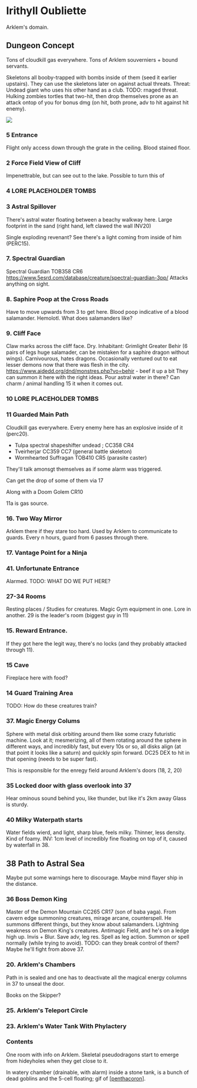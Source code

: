# Irithyll Oubliette
Arklem's domain.

## Dungeon Concept
Tons of cloudkill gas everywhere.
Tons of Arklem souverniers + bound servants.

Skeletons all booby-trapped with bombs inside of them (seed it earlier upstairs).
They can use the skeletons later on against actual threats.
Threat: Undead giant who uses his other hand as a club. TODO: rnaged threat. Hulking zombies tortles that two-hit, then drop themselves prone as an attack ontop of you for bonus dmg (on hit, both prone, adv to hit against hit enemy).

![](irithyll-oubliette.jpg)

### 5 Entrance
Flight only access down through the grate in the ceiling.
Blood stained floor.

### 2 Force Field View of Cliff
Impenettrable, but can see out to the lake.
Possible to turn this of

### 4 LORE PLACEHOLDER TOMBS

### 3 Astral Spillover
There's astral water floating between a beachy walkway here.
Large footprint in the sand (right hand, left clawed the wall INV20)

Single exploding revenant?
See there's a light coming from inside of him (PERC15).

### 7. Spectral Guardian
Spectral Guardian TOB358 CR6
https://www.5esrd.com/database/creature/spectral-guardian-3pp/
Attacks anything on sight.

### 8. Saphire Poop at the Cross Roads
Have to move upwards from 3 to get here.
Blood poop indicative of a blood salamander. Hemolotl.
What does salamanders like?

### 9. Cliff Face
Claw marks across the cliff face. Dry.
Inhabitant: Grimlight Greater Behir (6 pairs of legs huge salamader, can be mistaken for a saphire dragon without wings). Carnivourous, hates dragons. Occasionally ventured out to eat lesser demons now that there was flesh in the city.
https://www.aidedd.org/dnd/monstres.php?vo=behir - beef it up a bit
They can summon it here with the right ideas.
Pour astral water in there?
Can charm / animal handling 15 it when it comes out.

### 10 LORE PLACEHOLDER TOMBS

### 11 Guarded Main Path
Cloudkill gas everywhere.
Every enemy here has an explosive inside of it (perc20).

- Tulpa spectral shapeshifter undead ; CC358 CR4
- Tveirherjar CC359 CC7 (general battle skeleton)
- Wormhearted Suffragan TOB410 CR5 (parasite caster)

They'll talk amonsgt themselves as if some alarm was triggered.

Can get the drop of some of them via 17

Along with a Doom Golem CR10

11a is gas source.

### 16. Two Way Mirror
Arklem there if they stare too hard.
Used by Arklem to communicate to guards. Every n hours, guard from 6 passes through there.

### 17. Vantage Point for a Ninja


### 41. Unfortunate Entrance
Alarmed. TODO: WHAT DO WE PUT HERE?

### 27-34 Rooms
Resting places / Studies for creatures.
Magic Gym equipment in one.
Lore in another.
29 is the leader's room (biggest guy in 11)

### 15. Reward Entrance.
If they got here the legit way, there's no locks (and they probably attacked through 11).
### 15 Cave
Fireplace here with food?
### 14 Guard Training Area
TODO: How do these creatures train?

### 37. Magic Energy Colums
Sphere with metal disk orbiting around them like some crazy futuristic machine.
Look at it; mesmerizing, all of them rotating around the sphere in different ways, and incredibly fast, but every 10s or so, all disks align (at that point it looks like a saturn) and quickly spin forward. DC25 DEX to hit in that opening (needs to be super fast).

This is responsible for the enregy field around Arklem's doors (18, 2, 20)

### 35 Locked door with glass overlook into 37
Hear ominous sound behind you, like thunder, but like it's 2km away
Glass is sturdy.

### 40 Milky Waterpath starts
Water fields wierd, and light, sharp blue, feels milky. Thinner, less density. Kind of foamy.
INV: 1cm level of incredibly fine floating on top of it, caused by waterfall in 38.

## 38 Path to Astral Sea
Maybe put some warnings here to discourage.
Maybe mind flayer ship in the distance.

### 36 Boss Demon King
Master of the Demon Mountain CC265 CR17 (son of baba yaga).
From cavern edge summoning creatures, mirage arcane, counterspell.
He summons different things, but they know about salamanders.
Lightning weakness on Demon King's creatures. Antimagic Field, and he's on a ledge high up. Invis + Blur. Save adv, leg res. Spell as leg action. Summon or spell normally (while trying to avoid).
TODO: can they break control of them?
Maybe he'll fight from above 37.

### 20. Arklem's Chambers
Path in is sealed and one has to deactivate all the magical energy columns in 37 to unseal the door.

Books on the Skipper?
### 25. Arklem's Teleport Circle
### 23. Arklem's Water Tank With Phylactery


### Contents
One room with info on Arklem.
Skeletal pseudodragons start to emerge from hideyholes when they get close to it.

In watery chamber (drainable, with alarm) inside a stone tank, is a bunch of dead goblins and the 5-cell floating; gif of [[penthacoron]].

[//begin]: # "Autogenerated link references for markdown compatibility"
[penthacoron]: ../planar/penthacoron "Penthacoron"
[//end]: # "Autogenerated link references"
